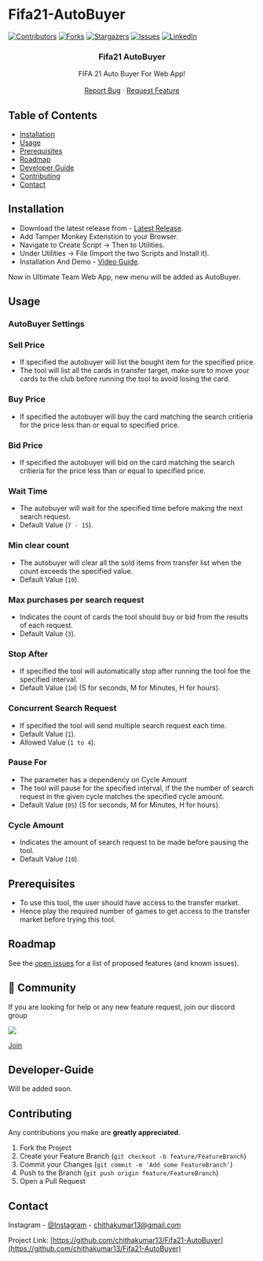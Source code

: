 # Fifa21-AutoBuyer 

[![Contributors][contributors-shield]][contributors-url]
[![Forks][forks-shield]][forks-url]
[![Stargazers][stars-shield]][stars-url]
[![Issues][issues-shield]][issues-url] 
[![LinkedIn][linkedin-shield]][linkedin-url] 
<p align="center"> 
  <h3 align="center">Fifa21 AutoBuyer</h3>

  <p align="center">
    FIFA 21 Auto Buyer For Web App!
    <br />  
    <br /> 
    <a href="https://github.com/chithakumar13/Fifa21-AutoBuyer/issues">Report Bug</a>
    ·
    <a href="https://github.com/chithakumar13/Fifa21-AutoBuyer/issues">Request Feature</a>
  </p>
</p>

<!-- TABLE OF CONTENTS -->
## Table of Contents

* [Installation](#installation) 
* [Usage](#Usage)
* [Prerequisites](#prerequisites) 
* [Roadmap](#Roadmap)  
* [Developer Guide](#DevGuide) 
* [Contributing](#contributing) 
* [Contact](#contact)

<!-- installation -->
## Installation  

* Download the latest release from - [Latest Release](https://github.com/chithakumar13/Fifa21-AutoBuyer/releases/).
* Add Tamper Monkey Extenstion to your Browser.
* Navigate to Create Script -> Then to Utilities.
* Under Utilities -> File (Import the two Scripts and Install it).
* Installation And Demo - [Video Guide](https://www.youtube.com/watch?v=M3Jn4FI1nUw).
 
Now in Ultimate Team Web App, new menu will be added as AutoBuyer. 

<!-- Usage -->
## Usage 

### AutoBuyer Settings

### Sell Price 
* If specified the autobuyer will list the bought item for the specified price.
* The tool will list all the cards in transfer target, make sure to move your cards to the club before running the tool to avoid losing the card. 

### Buy Price
* If specified the autobuyer will buy the card matching the search critieria for the price less than or equal to specified price.

### Bid Price
* If specified the autobuyer will bid on the card matching the search critieria for the price less than or equal to specified price.

### Wait Time
* The autobuyer will wait for the specified time before making the next search request.
* Default Value (`7 - 15`).

### Min clear count
* The autobuyer will clear all the sold items from transfer list when the count exceeds the specified value.
* Default Value (`10`).

### Max purchases per search request
* Indicates the count of cards the tool should buy or bid from the results of each request.
* Default Value (`3`).

### Stop After
* If specified the tool will automatically stop after running the tool foe the specified interval.
* Default Value (`1H`) (S for seconds, M for Minutes, H for hours).

### Concurrent Search Request
* If specified the tool will send multiple search request each time.
* Default Value (`1`).
* Allowed Value (`1 to 4`).

### Pause For
* The parameter has a dependency on Cycle Amount 
* The tool will pause for the specified interval, if the the number of search request in the given cycle matches the specified cycle amount.
* Default Value (`0S`) (S for seconds, M for Minutes, H for hours). 

### Cycle Amount 
* Indicates the amount of search request to be made before pausing the tool.
* Default Value (`10`). 

## Prerequisites

* To use this tool, the user should have access to the transfer market. 
* Hence play the required number of games to get access to the transfer market before trying this tool.   

<!-- ROADMAP -->
## Roadmap

See the [open issues](https://github.com/chithakumar13/Fifa21-AutoBuyer/issues) for a list of proposed features (and known issues).

## 💬 Community

If you are looking for help or any new feature request, join our discord group 

<img src="https://img.shields.io/discord/768336764447621122?color=green&label=Discord&logo=discord&logoColor=white">

<a href="https://discord.com/invite/s8T6Uv">Join</a>

<!-- DevGuide -->
## Developer-Guide

Will be added soon.

<!-- CONTRIBUTING -->
## Contributing

Any contributions you make are **greatly appreciated**.

1. Fork the Project
2. Create your Feature Branch (`git checkout -b feature/FeatureBranch`)
3. Commit your Changes (`git commit -m 'Add some FeatureBranch'`)
4. Push to the Branch (`git push origin feature/FeatureBranch`)
5. Open a Pull Request 

<!-- CONTACT -->
## Contact

Instagram - [@Instagram](https://www.instagram.com/i_m_ck13/) - chithakumar13@gmail.com

Project Link: [https://github.com/chithakumar13/Fifa21-AutoBuyer](https://github.com/chithakumar13/Fifa21-AutoBuyer)

<!-- MARKDOWN LINKS & IMAGES --> 

[contributors-shield]: https://img.shields.io/github/contributors/chithakumar13/Fifa21-AutoBuyer.svg?style=flat-square
[contributors-url]: https://github.com/chithakumar13/Fifa21-AutoBuyer/graphs/contributors
[forks-shield]: https://img.shields.io/github/forks/chithakumar13/Fifa21-AutoBuyer.svg?style=flat-square
[forks-url]: https://github.com/chithakumar13/Fifa21-AutoBuyer/network/members
[stars-shield]: https://img.shields.io/github/stars/chithakumar13/Fifa21-AutoBuyer.svg?style=flat-square
[stars-url]: https://github.com/chithakumar13/Fifa21-AutoBuyer/stargazers
[issues-shield]: https://img.shields.io/github/issues/chithakumar13/Fifa21-AutoBuyer.svg?style=flat-square
[issues-url]: https://github.com/chithakumar13/Fifa21-AutoBuyer/issues 
[linkedin-shield]: https://img.shields.io/badge/-LinkedIn-black.svg?style=flat-square&logo=linkedin&colorB=555
[linkedin-url]: https://linkedin.com/in/chithakumar13 
